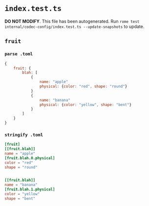 # `index.test.ts`

**DO NOT MODIFY**. This file has been autogenerated. Run `rome test internal/codec-config/index.test.ts --update-snapshots` to update.

## `fruit`

### `parse .toml`

```javascript
{
	fruit: {
		blah: [
			{
				name: "apple"
				physical: {color: "red", shape: "round"}
			}
			{
				name: "banana"
				physical: {color: "yellow", shape: "bent"}
			}
		]
	}
}
```

### `stringify .toml`

```toml
[fruit]
[[fruit.blah]]
name = "apple"
[fruit.blah.0.physical]
color = "red"
shape = "round"


[[fruit.blah]]
name = "banana"
[fruit.blah.1.physical]
color = "yellow"
shape = "bent"




```
